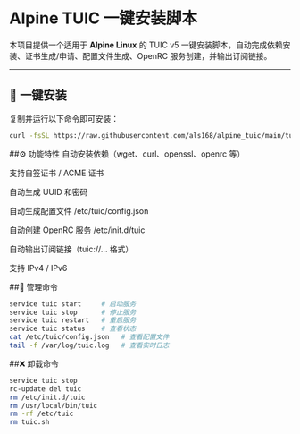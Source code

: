 # Alpine TUIC 一键安装脚本

本项目提供一个适用于 **Alpine Linux** 的 TUIC v5 一键安装脚本，自动完成依赖安装、证书生成/申请、配置文件生成、OpenRC 服务创建，并输出订阅链接。

---

## 🚀 一键安装

复制并运行以下命令即可安装：

```bash
curl -fsSL https://raw.githubusercontent.com/als168/alpine_tuic/main/tuic.sh -o tuic.sh && chmod +x tuic.sh && sh tuic.sh
```

##⚙️ 功能特性
自动安装依赖（wget、curl、openssl、openrc 等）

支持自签证书 / ACME 证书

自动生成 UUID 和密码

自动生成配置文件 /etc/tuic/config.json

自动创建 OpenRC 服务 /etc/init.d/tuic

自动输出订阅链接（tuic://... 格式）

支持 IPv4 / IPv6

##📌 管理命令
```bash
service tuic start     # 启动服务
service tuic stop      # 停止服务
service tuic restart   # 重启服务
service tuic status    # 查看状态
cat /etc/tuic/config.json   # 查看配置文件
tail -f /var/log/tuic.log   # 查看实时日志
```
##❌ 卸载命令

```bash
service tuic stop
rc-update del tuic
rm /etc/init.d/tuic
rm /usr/local/bin/tuic
rm -rf /etc/tuic
rm tuic.sh
```


























 ```
